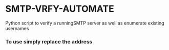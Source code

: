 # SMTP-VRFY-AUTOMATE
Python script to verify a runningSMTP server as well as enumerate existing usernames

### To use simply replace the address
